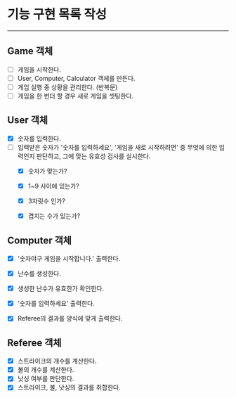 # 기능 구현 목록 작성

---

## Game 객체
- [ ] 게임을 시작한다. 
- [ ] User, Computer, Calculator 객체를 만든다.
- [ ] 게임 실행 중 상황을 관리한다. (반복문)
- [ ] 게임을 한 번더 할 경우 새로 게임을 셋팅한다.

## User 객체
- [x] 숫자를 입력한다.
- [ ] 입력받은 숫자가 '숫자를 입력하세요', '게임을 새로 시작하려면' 중 무엇에 의한 입력인지 판단하고, 그에 맞는 유효성 검사를 실시한다.
  - [x] 숫자가 맞는가?
  - [x] 1~9 사이에 있는가?
  - [x] 3자릿수 인가?
  - [x] 겹치는 수가 있는가?


## Computer 객체

- [x] '숫자야구 게임을 시작합니다.' 출력한다.
- [x] 난수를 생성한다.
- [x] 생성한 난수가 유효한가 확인한다.
- [x] '숫자를 입력하세요' 출력한다.
- [x] Referee의 결과를 양식에 맞게 출력한다.



## Referee 객체

- [x] 스트라이크의 개수를 계산한다.
- [x] 볼의 개수를 계산한다.
- [x] 낫싱 여부를 판단한다.
- [x] 스트라이크, 볼, 낫싱의 결과를 취합한다.